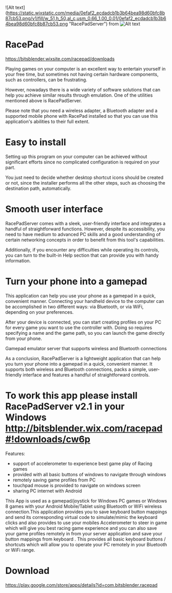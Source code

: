 ![Alt text]
(https://static.wixstatic.com/media/0efaf2_ecdadcb1b3b64bea98d60bfc8b87cb53.png/v1/fill/w_51,h_50,al_c,usm_0.66_1.00_0.01/0efaf2_ecdadcb1b3b64bea98d60bfc8b87cb53.png "RacePadServer") from 
![Alt text](https://static.wixstatic.com/media/0efaf2_94a76b718ee24ca38b1fbf452b5427e9.png/v1/fill/w_243,h_67,al_c,usm_0.66_1.00_0.01/0efaf2_94a76b718ee24ca38b1fbf452b5427e9.png "BitsBlender")
# RacePad

https://bitsblender.wixsite.com/racepad/downloads

Playing games on your computer is an excellent way to entertain yourself in your free time, but sometimes not having certain hardware components, such as controllers, can be frustrating.

However, nowadays there is a wide variety of software solutions that can help you achieve similar results through emulation. One of the utilities mentioned above is RacePadServer.

Please note that you need a wireless adapter, a Bluetooth adapter and a supported mobile phone with RacePad installed so that you can use this application's abilities to their full extent.

# Easy to install

Setting up this program on your computer can be achieved without significant efforts since no complicated configuration is required on your part.

You just need to decide whether desktop shortcut icons should be created or not, since the installer performs all the other steps, such as choosing the destination path, automatically.

# Smooth user interface

RacePadServer comes with a sleek, user-friendly interface and integrates a handful of straightforward functions. However, despite its accessibility, you need to have medium to advanced PC skills and a good understanding of certain networking concepts in order to benefit from this tool's capabilities.

Additionally, if you encounter any difficulties while operating its controls, you can turn to the built-in Help section that can provide you with handy information.

# Turn your phone into a gamepad

This application can help you use your phone as a gamepad in a quick, convenient manner. Connecting your handheld device to the computer can be accomplished in two different ways: via Bluetooth, or via WiFi, depending on your preferences.

After your device is connected, you can start creating profiles on your PC for every game you want to use the controller with. Doing so requires specifying a name and the game path, so you can launch the game directly from your phone.

Gamepad emulator server that supports wireless and Bluetooth connections

As a conclusion, RacePadServer is a lightweight application that can help you turn your phone into a gamepad in a quick, convenient manner. It supports both wireless and Bluetooth connections, packs a simple, user-friendly interface and features a handful of straightforward controls.

# To work this app please install RacePadServer v2.1 in your Windows http://bitsblender.wix.com/racepad#!downloads/cw6p

Features:
- support of accelerometer to experience best game play of Racing games
- provided with all basic buttons of windows to navigate through windows
- remotely saving game profiles from PC 
- touchpad mouse is provided to navigate on windows screen
- sharing PC internet with Android

This App is used as a gamepad/joystick for Windows PC games or Windows 8 games with your Android Mobile/Tablet using Bluetooth or WiFi wireless connection.This application provides you to save keyboard button mappings and send its corresponding virtual code to simulate/mimic the keyboard clicks and also provides to use your mobiles Accelerometer to steer in game which will give you best racing game experience and you can also save your game profiles remotely in from your server application and save your button mappings from keyboard . This provides all basic keyboard buttons / shortcuts which will allow you to operate your PC remotely in your Bluetooth or WiFi range.

# Download 
https://play.google.com/store/apps/details?id=com.bitsblender.racepad


